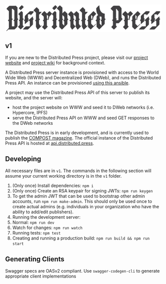 ![logo-distributedpress](logo-distributedpress.png)

## v1

If you are new to the Distributed Press project, please visit our [project website](https://distributed.press) and [project wiki](https://github.com/hyphacoop/distributed-press-organizing/wiki/) for background context.

A Distributed Press server instance is provisioned with access to the World Wide Web (WWW) and Decentralized Web (DWeb), and runs the Distributed Press API.
An instance can be provisioned [using this ansible](https://github.com/hyphacoop/ansibles/tree/master/distributed-press).

A project may use the Distributed Press API of this server to publish its website, and the server will:
- host the project website on WWW and seed it to DWeb networks (i.e. Hypercore, IPFS)
- serve the Distributed Press API on WWW and seed GET responses to the DWeb networks

The Distributed Press is in early development, and is currently used to publish the [COMPOST magazine](https://compost.digital).
The official instance of the Distributed Press API is hosted at [api.distributed.press](https://api.distributed.press).

## Developing
All necessary files are in `v1`. The commands in the following section will assume your current working directory is in the `v1` folder.

1. (Only once) Install dependencies: `npm i`
2. (Only once) Create an RSA keypair for signing JWTs: `npm run keygen`
3. To get the admin JWT that can be used to bootstrap other admin accounts, run `npm run make-admin`. This should only be used once to create actual admins (e.g. individuals in your organization who have the ability to add/edit publishers).
4. Running the development server:
  1. Normal: `npm run dev`
  1. Watch for changes: `npm run watch`
5. Running tests: `npm test`
6. Creating and running a production build: `npm run build && npm run start`

## Generating Clients
Swagger specs are OASv2 compliant. Use `swagger-codegen-cli` to generate appropriate client implementations
